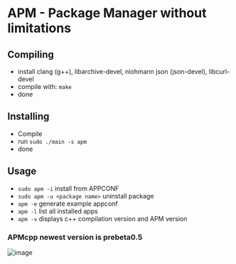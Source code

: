 # APM - Package Manager without limitations

## Compiling

- install clang (g++), libarchive-devel, nlohmann json (json-devel), libcurl-devel
- compile with: `make`
- done

## Installing
- Compile
- run `sudo ./main -s apm`
- done

## Usage

- `sudo apm -i` install from APPCONF
- `sudo apm -u <package name>` uninstall package
- `apm -e` generate example appconf
- `apm -l` list all installed apps
- `apm -v` displays c++ compilation version and APM version

### APMcpp newest version is prebeta0.5

![image](https://github.com/MateuszB-PL/apmcpp/assets/99821157/8fbb6984-e42c-4571-89e3-ec5bdf987ad3)
